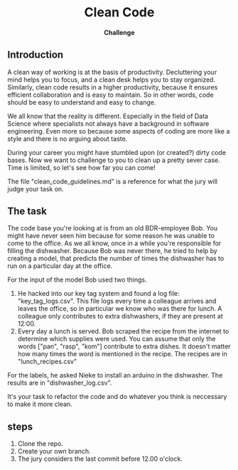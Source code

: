 <h1 align="center">Clean Code</h1>
<h4 align="center">Challenge</h4>

## Introduction

A clean way of working is at the basis of productivity. Decluttering your mind helps you to focus, and a 
clean desk helps you to stay organized. Similarly, clean code results in a higher productivity, because it ensures 
efficient collaboration and is easy to maintain. So in other words, code should be easy to understand and easy to change. 

We all know that the reality is different. Especially in the field of Data Science where specialists not always have a
background in software engineering. Even more so because some aspects of coding are more like a style and there is no 
arguing about taste.

During your career you might have stumbled upon (or created?) dirty code bases. Now we want to challenge to you to clean
up a pretty sever case. Time is limited, so let's see how far you can come!

The file "clean_code_guidelines.md" is a reference for what the jury will judge your task on.

## The task

The code base you're looking at is from an old BDR-employee Bob. You might have never seen him because for some reason 
he was unable to come to the office. As we all know, once in a while you're responsible for filling the dishwasher. 
Because Bob was never there, he tried to help by creating a model, that predicts the number of times the dishwasher has
to run on a particular day at the office.

For the input of the model Bob used two things.
1. He hacked into our key tag system and found a log file: "key_tag_logs.csv". This file logs every time a colleague 
arrives and leaves the office, so in particular we know who was there for lunch. A colleague only contributes to extra 
dishwashers, if they are present at 12:00.
2. Every day a lunch is served. Bob scraped the recipe from the internet to determine which supplies were used. You can 
assume that only the words ["pan", "rasp", "kom"] contribute to extra dishes. It doesn't matter how many times the word 
is mentioned in the recipe. The recipes are in "lunch_recipes.csv"

For the labels, he asked Nieke to install an arduino in the dishwasher. The results are in "dishwasher_log.csv".

It's your task to refactor the code and do whatever you think is neccessary to make it more clean.

## steps

1. Clone the repo.
2. Create your own branch.
3. The jury considers the last commit before 12.00 o'clock.
